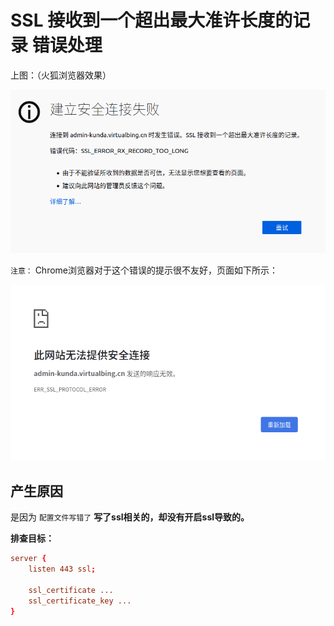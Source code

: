# SSL 接收到一个超出最大准许长度的记录 错误处理

上图：（火狐浏览器效果）

![SSL 接收到一个超出最大准许长度的记录](assets/images/SSL接收到一个超出最大准许长度的记录.png)

`注意：` Chrome浏览器对于这个错误的提示很不友好，页面如下所示：

![SSL 接收到一个超出最大准许长度的记录-Chrome](assets/images/SSL接收到一个超出最大准许长度的记录-Chrome.png)

## 产生原因

是因为 `配置文件写错了` **写了ssl相关的，却没有开启ssl导致的。**

**排查目标：**

``` conf
server {
    listen 443 ssl;

    ssl_certificate ...
    ssl_certificate_key ...
}
```
